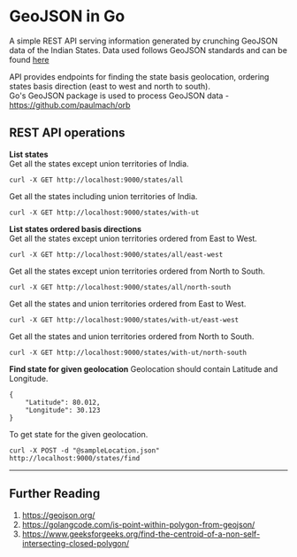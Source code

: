# GeoJSON in Go
A simple REST API serving information generated by crunching GeoJSON data of the Indian States. Data used follows GeoJSON standards and can be found [here](https://raw.githubusercontent.com/Subhash9325/GeoJson-Data-of-Indian-States/master/Indian_States)

API provides endpoints for finding the state basis geolocation, ordering states basis direction (east to west and north to south).<br>
Go's GeoJSON package is used to process GeoJSON data - https://github.com/paulmach/orb

## REST API operations
**List states** <br>
Get all the states except union territories of India.<br>
```
curl -X GET http://localhost:9000/states/all
```

Get all the states including union territories of India.<br>
```
curl -X GET http://localhost:9000/states/with-ut
```

**List states ordered basis directions**<br>
Get all the states except union territories ordered from East to West.<br>
```
curl -X GET http://localhost:9000/states/all/east-west
```

Get all the states except union territories ordered from North to South.<br>
```
curl -X GET http://localhost:9000/states/all/north-south
```

Get all the states and union territories ordered from East to West.<br>
```
curl -X GET http://localhost:9000/states/with-ut/east-west
```

Get all the states and union territories ordered from North to South.<br>
```
curl -X GET http://localhost:9000/states/with-ut/north-south
```

**Find state for given geolocation**
Geolocation should contain Latitude and Longitude.<br>
```
{
    "Latitude": 80.012,
    "Longitude": 30.123
}
```

To get state for the given geolocation.<br>
```
curl -X POST -d "@sampleLocation.json" http://localhost:9000/states/find
```

---
## Further Reading
1. https://geojson.org/ 
2. https://golangcode.com/is-point-within-polygon-from-geojson/
3. https://www.geeksforgeeks.org/find-the-centroid-of-a-non-self-intersecting-closed-polygon/